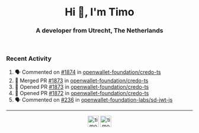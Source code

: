 <h1 align="center">Hi 👋, I'm Timo</h1>
<h3 align="center">A developer from Utrecht, The Netherlands</h3>
<br/>
<!-- https://github.com/rahuldkjain/github-profile-readme-generator --!>

<!--  <p align="left"><img src="https://github-readme-stats.vercel.app/api?username=timoglastra&show_icons=true&count_private=true&" alt="timoglastra" /></p> --!>

<!--
Github language stats
<p align="left"><img src="https://github-readme-stats.vercel.app/api/top-langs/?username=timoglastra&layout=compact" alt="timoglastra" /><p>
-->

<!-- Codestats language stats -->
<!-- <p align="left"><img src="https://codestats-readme.vercel.app/api/top-langs/?username=timoglastra&layout=compact&language_count=12" alt="timoglastra" /><p>    --!>
  
<h3>Recent Activity</h3>

<!--START_SECTION:activity-->
1. 🗣 Commented on [#1874](https://github.com/openwallet-foundation/credo-ts/issues/1874#issuecomment-2120609481) in [openwallet-foundation/credo-ts](https://github.com/openwallet-foundation/credo-ts)
2. 🎉 Merged PR [#1873](https://github.com/openwallet-foundation/credo-ts/pull/1873) in [openwallet-foundation/credo-ts](https://github.com/openwallet-foundation/credo-ts)
3. 💪 Opened PR [#1873](https://github.com/openwallet-foundation/credo-ts/pull/1873) in [openwallet-foundation/credo-ts](https://github.com/openwallet-foundation/credo-ts)
4. 💪 Opened PR [#1872](https://github.com/openwallet-foundation/credo-ts/pull/1872) in [openwallet-foundation/credo-ts](https://github.com/openwallet-foundation/credo-ts)
5. 🗣 Commented on [#236](https://github.com/openwallet-foundation-labs/sd-jwt-js/issues/236#issuecomment-2119184287) in [openwallet-foundation-labs/sd-jwt-js](https://github.com/openwallet-foundation-labs/sd-jwt-js)
<!--END_SECTION:activity-->

---

<p align="center">
<a href="https://twitter.com/timoglastra" target="blank"><img align="center" src="https://cdn.jsdelivr.net/npm/simple-icons@3.0.1/icons/twitter.svg" alt="timoglastra" height="30" width="30" /></a>
<a href="https://linkedin.com/in/timoglastra" target="blank"><img align="center" src="https://cdn.jsdelivr.net/npm/simple-icons@3.0.1/icons/linkedin.svg" alt="timoglastra" height="30" width="30" /></a>
</p>



